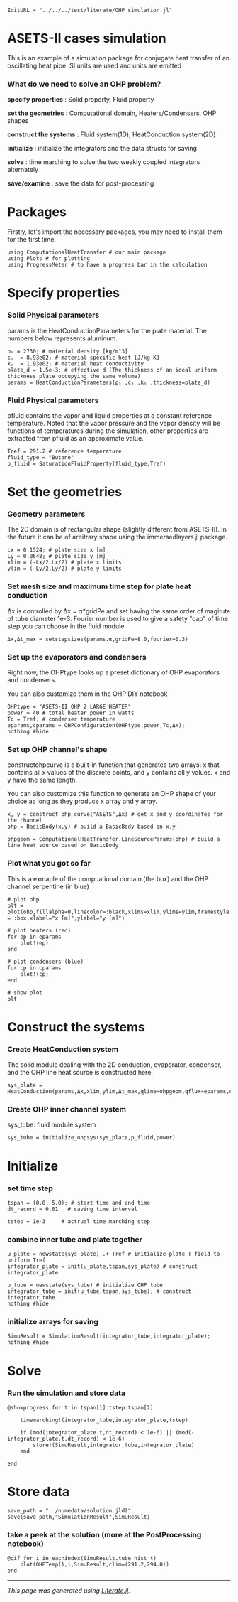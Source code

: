```@meta
EditURL = "../../../test/literate/OHP simulation.jl"
```

  # ASETS-II cases simulation

  This is an example of a simulation package for conjugate heat transfer of an
  oscillating heat pipe. SI units are used and units are emitted

  ### What do we need to solve an OHP problem?

  **specify properties** : Solid property, Fluid property

  **set the geometries** : Computational domain, Heaters/Condensers, OHP shapes

  **construct the systems** : Fluid system(1D), HeatConduction system(2D)

  **initialize** : initialize the integrators and the data structs for saving

  **solve** : time marching to solve the two weakly coupled integrators
  alternately

  **save/examine** : save the data for post-processing

  # Packages

  Firstly, let's import the necessary packages, you may need to install them
  for the first time.

````@example OHP_simulation
using ComputationalHeatTransfer # our main package
using Plots # for plotting
using ProgressMeter # to have a progress bar in the calculation
````

  # Specify properties

  ### Solid Physical parameters

  params is the HeatConductionParameters for the plate material. The numbers
  below represents aluminum.

````@example OHP_simulation
ρₛ = 2730; # material density [kg/m^3]
cₛ  = 8.93e02; # material specific heat [J/kg K]
kₛ  = 1.93e02; # material heat conductivity
plate_d = 1.5e-3; # effective d (The thickness of an ideal uniform thickness plate occupying the same volume)
params = HeatConductionParameters(ρₛ ,cₛ ,kₛ ,thickness=plate_d)
````

  ### Fluid Physical parameters

  pfluid contains the vapor and liquid properties at a constant reference
  temperature. Noted that the vapor pressure and the vapor density will be
  functions of temperatures during the simulation, other properties are
  extracted from pfluid as an approximate value.

````@example OHP_simulation
Tref = 291.2 # reference temperature
fluid_type = "Butane"
p_fluid = SaturationFluidProperty(fluid_type,Tref)
````

  # Set the geometries

  ### Geometry parameters

  The 2D domain is of rectangular shape (slightly different from ASETS-II). In
  the future it can be of arbitrary shape using the immersedlayers.jl package.

````@example OHP_simulation
Lx = 0.1524; # plate size x [m]
Ly = 0.0648; # plate size y [m]
xlim = (-Lx/2,Lx/2) # plate x limits
ylim = (-Ly/2,Ly/2) # plate y limits
````

  ### Set mesh size and maximum time step for plate heat conduction

  Δx is controlled by Δx = α*gridPe and set having the same order of magitute
  of tube diameter 1e-3. Fourier number is used to give a safety "cap" of time
  step you can choose in the fluid module

````@example OHP_simulation
Δx,Δt_max = setstepsizes(params.α,gridPe=8.0,fourier=0.3)
````

  ### Set up the evaporators and condensers

  Right now, the OHPtype looks up a preset dictionary of OHP evaporators and
  condensers.

  You can also customize them in the OHP DIY notebook

````@example OHP_simulation
OHPtype = "ASETS-II OHP 2 LARGE HEATER"
power = 40 # total heater power in watts
Tc = Tref; # condenser temperature
eparams,cparams = OHPConfiguration(OHPtype,power,Tc,Δx);
nothing #hide
````

  ### Set up OHP channel's shape

  constructohpcurve is a built-in function that generates two arrays: x that
  contains all x values of the discrete points, and y contains all y values. x
  and y have the same length.

  You can also customize this function to generate an OHP shape of your choice
  as long as they produce x array and y array.

````@example OHP_simulation
x, y = construct_ohp_curve("ASETS",Δx) # get x and y coordinates for the channel
ohp = BasicBody(x,y) # build a BasicBody based on x,y

ohpgeom = ComputationalHeatTransfer.LineSourceParams(ohp) # build a line heat source based on BasicBody
````

  ### Plot what you got so far

  This is a exmaple of the compuational domain (the box) and the OHP channel
  serpentine (in blue)

````@example OHP_simulation
# plot ohp
plt = plot(ohp,fillalpha=0,linecolor=:black,xlims=xlim,ylims=ylim,framestyle = :box,xlabel="x [m]",ylabel="y [m]")

# plot heaters (red)
for ep in eparams
    plot!(ep)
end

# plot condensers (blue)
for cp in cparams
    plot!(cp)
end

# show plot
plt
````

  # Construct the systems

  ### Create HeatConduction system

  The solid module dealing with the 2D conduction, evaporator, condenser, and
  the OHP line heat source is constructed here.

````@example OHP_simulation
sys_plate = HeatConduction(params,Δx,xlim,ylim,Δt_max,qline=ohpgeom,qflux=eparams,qmodel=cparams)
````

  ### Create OHP inner channel system

  sys_tube: fluid module system

````@example OHP_simulation
sys_tube = initialize_ohpsys(sys_plate,p_fluid,power)
````

  # Initialize

  ### set time step

````@example OHP_simulation
tspan = (0.0, 5.0); # start time and end time
dt_record = 0.01   # saving time interval

tstep = 1e-3     # actrual time marching step
````

  ### combine inner tube and plate together

````@example OHP_simulation
u_plate = newstate(sys_plate) .+ Tref # initialize plate T field to uniform Tref
integrator_plate = init(u_plate,tspan,sys_plate) # construct integrator_plate

u_tube = newstate(sys_tube) # initialize OHP tube
integrator_tube = init(u_tube,tspan,sys_tube); # construct integrator_tube
nothing #hide
````

  ### initialize arrays for saving

````@example OHP_simulation
SimuResult = SimulationResult(integrator_tube,integrator_plate);
nothing #hide
````

  # Solve

  ### Run the simulation and store data

````@example OHP_simulation
@showprogress for t in tspan[1]:tstep:tspan[2]

    timemarching!(integrator_tube,integrator_plate,tstep)

    if (mod(integrator_plate.t,dt_record) < 1e-6) || (mod(-integrator_plate.t,dt_record) < 1e-6)
        store!(SimuResult,integrator_tube,integrator_plate)
    end

end
````

  # Store data

````@example OHP_simulation
save_path = "../numedata/solution.jld2"
save(save_path,"SimulationResult",SimuResult)
````

### take a peek at the solution (more at the PostProcessing notebook)

````@example OHP_simulation
@gif for i in eachindex(SimuResult.tube_hist_t)
    plot(OHPTemp(),i,SimuResult,clim=(291.2,294.0))
end
````

---

*This page was generated using [Literate.jl](https://github.com/fredrikekre/Literate.jl).*

